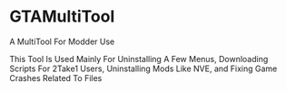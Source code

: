 # GTAMultiTool
A MultiTool For Modder Use

This Tool Is Used Mainly For Uninstalling A Few Menus,
Downloading Scripts For 2Take1 Users,
Uninstalling Mods Like NVE,
and Fixing Game Crashes Related To Files
